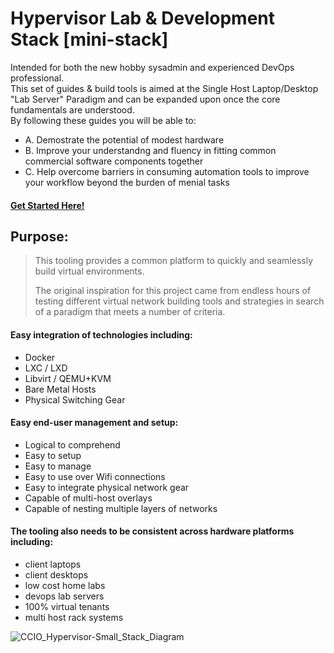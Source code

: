 # Hypervisor Lab & Development Stack [mini-stack]

Intended for both the new hobby sysadmin and experienced DevOps professional. <br/>
This set of guides & build tools is aimed at the Single Host Laptop/Desktop "Lab Server" Paradigm and can be expanded upon once the core fundamentals are understood. <br/>
By following these guides you will be able to: <br/>
  + A. Demostrate the potential of modest hardware <br/>
  + B. Improve your understandng and fluency in fitting common commercial software components together <br/> 
  + C. Help overcome barriers in consuming automation tools to improve your workflow beyond the burden of menial tasks <br/>

#### [Get Started Here!](https://github.com/KathrynMorgan/mini-stack/tree/master/Index)

## Purpose:

>This tooling provides a common platform to quickly and seamlessly build virtual environments.
>
>The original inspiration for this project came from endless hours of testing different virtual 
>network building tools and strategies in search of a paradigm that meets a number of criteria.

#### Easy integration of technologies including:
  + Docker
  + LXC / LXD
  + Libvirt / QEMU+KVM
  + Bare Metal Hosts
  + Physical Switching Gear

#### Easy end-user management and setup:
  + Logical to comprehend
  + Easy to setup
  + Easy to manage
  + Easy to use over Wifi connections
  + Easy to integrate physical network gear
  + Capable of multi-host overlays
  + Capable of nesting multiple layers of networks

#### The tooling also needs to be consistent across hardware platforms including:
  + client laptops
  + client desktops
  + low cost home labs
  + devops lab servers
  + 100% virtual tenants
  + multi host rack systems

![CCIO_Hypervisor-Small_Stack_Diagram](https://github.com/KathrynMorgan/small-stack/blob/master/web/drawio/CCIO_Hypervisor-Small_Stack.svg)
